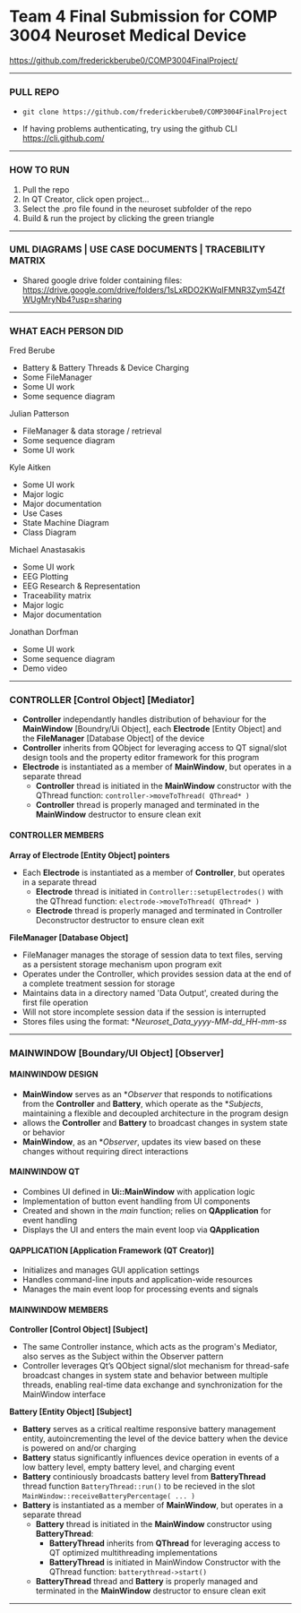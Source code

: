 # Team 4 Final Submission for COMP 3004 Neuroset Medical Device
https://github.com/frederickberube0/COMP3004FinalProject/
___
### PULL REPO
- `git clone https://github.com/frederickberube0/COMP3004FinalProject`

- If having problems authenticating, try using the github CLI https://cli.github.com/
___
### HOW TO RUN
1. Pull the repo
2. In QT Creator, click open project...
3. Select the .pro file found in the neuroset subfolder of the repo
4. Build & run the project by clicking the green triangle
   
___
### UML DIAGRAMS | USE CASE DOCUMENTS | TRACEBILITY MATRIX 
* Shared google drive folder containing files: https://drive.google.com/drive/folders/1sLxRDO2KWqIFMNR3Zym54ZfWUgMryNb4?usp=sharing


___
### WHAT EACH PERSON DID 
Fred Berube
* Battery & Battery Threads & Device Charging
* Some FileManager
* Some UI work
* Some sequence diagram

Julian Patterson
* FileManager & data storage / retrieval
* Some sequence diagram
* Some UI work

Kyle Aitken 
* Some UI work
* Major logic
* Major documentation
* Use Cases
* State Machine Diagram
* Class Diagram

Michael Anastasakis
* Some UI work
* EEG Plotting
* EEG Research & Representation
* Traceability matrix 
* Major logic
* Major documentation

Jonathan Dorfman 
* Some UI work
* Some sequence diagram
* Demo video


___
### CONTROLLER [Control Object] [Mediator]
   - **Controller** independantly handles distribution of behaviour for the **MainWindow** [Boundry/Ui Object], each **Electrode** [Entity Object] and the **FileManager** [Database Object] of the device
   - **Controller** inherits from QObject for leveraging access to QT signal/slot design tools and the property editor framework for this program
   - **Electrode** is instantiated as a member of **MainWindow**, but operates in a separate thread
        - **Controller** thread is initiated in the **MainWindow** constructor with the QThread function:
          ```controller->moveToThread( QThread* ) ```
        - **Controller** thread is properly managed and terminated in the **MainWindow** destructor to ensure clean exit
    
#### CONTROLLER MEMBERS
**Array of Electrode [Entity Object] pointers**
   - Each **Electrode** is instantiated as a member of ****Controller****, but operates in a separate thread
        - **Electrode** thread is initiated in ```Controller::setupElectrodes()``` with the QThread function:
          ```electrode->moveToThread( QThread* ) ```
        - **Electrode** thread is properly managed and terminated in Controller Deconstructor destructor to ensure clean exit

**FileManager [Database Object]**
   - FileManager manages the storage of session data to text files, serving as a persistent storage mechanism upon program exit
   - Operates under the Controller, which provides session data at the end of a complete treatment session for storage
   - Maintains data in a directory named 'Data Output', created during the first file operation
   - Will not store incomplete session data if the session is interrupted
   - Stores files using the format: **Neuroset_Data_yyyy-MM-dd_HH-mm-ss*
___



### MAINWINDOW [Boundary/UI Object] [Observer]

   #### MAINWINDOW DESIGN
   - **MainWindow** serves as an **Observer* that responds to notifications from the **Controller** and **Battery**, which operate as the **Subjects*, maintaining a flexible and decoupled architecture in the program design
   - allows the **Controller** and **Battery** to broadcast changes in system state or behavior
   - **MainWindow**, as an **Observer*, updates its view based on these changes without requiring direct interactions
   #### MAINWINDOW QT
   - Combines UI defined in **Ui::MainWindow** with application logic
   - Implementation of button event handling from UI components
   - Created and shown in the _main_ function; relies on **QApplication** for event handling
   - Displays the UI and enters the main event loop via **QApplication**
   #### QAPPLICATION [Application Framework (QT Creator)]
   - Initializes and manages GUI application settings
   - Handles command-line inputs and application-wide resources
   - Manages the main event loop for processing events and signals

#### MAINWINDOW MEMBERS
**Controller [Control Object] [Subject]**
   - The same Controller instance, which acts as the program's Mediator, also serves as the Subject within the Observer pattern
   - Controller leverages Qt’s QObject signal/slot mechanism for thread-safe broadcast changes in system state and behavior between multiple threads, enabling real-time data exchange and synchronization for the MainWindow interface

**Battery [Entity Object] [Subject]**
   - **Battery** serves as a critical realtime responsive battery management entity, autoincrementing the level of the device battery when the device is powered on and/or charging 
   - **Battery** status significantly influences device operation in events of a low battery level, empty battery level, and charging event
   - **Battery** continiously broadcasts battery level from **BatteryThread** thread function ```BatteryThread::run()``` to be recieved in the slot ```MainWindow::receiveBatteryPercentage( ... )```
   - **Battery** is instantiated as a member of **MainWindow**, but operates in a separate thread
        - **Battery** thread is initiated in the **MainWindow** constructor using **BatteryThread**:
           - **BatteryThread** inherits from **QThread** for leveraging access to QT optimized multithreading implementations 
           - **BatteryThread** is initiated in MainWindow Constructor with the QThread function:
             ```batterythread->start() ```
        - **BatteryThread** thread and **Battery** is properly managed and terminated in the **MainWindow** destructor to ensure clean exit
___
